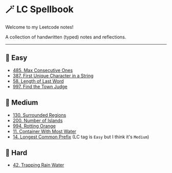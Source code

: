 # 🪄 LC Spellbook

Welcome to my Leetcode notes!

A collection of handwritten (typed) notes and reflections.

---

## 📘 Easy

- [485. Max Consecutive Ones](./arrays-strings/lc_0485_max_consecutive_ones/lc_0485_notes.md)
- [387. First Unique Character in a String](./arrays-strings/lc_387_first_unique_character_in_a_string/lc_387_notes.md)
- [58. Length of Last Word](./arrays-strings/lc_0058_length_of_last_word/lc_0058_notes.md)
- [997. Find the Town Judge](./graphs/lc_0997_find_the_town_judge/lc_0997_notes.md)

## 📗 Medium

- [130. Surrounded Regions](./2d-arrays/lc_130_surrounded_regions/lc_130_notes.md)
- [200. Number of Islands](./2d-arrays/lc_200_number_of_islands//lc_200_notes.md)
- [994. Rotting Orange](./2d-arrays/lc_994_rotting_oranges/lc_994_notes.md)
- [11. Container With Most Water](./arrays-strings/lc_0011_container_with_most_water/lc_0011_notes.md)
- [14. Longest Common Prefix](./arrays-strings/lc_0014_longest_common_prefix/lc_0014_notes.md) (LC tag is `Easy` but I think it's `Medium`)

## 📕 Hard

- [42. Trapping Rain Water](./arrays-strings/lc_0042_trapping_rain_water/lc_042_notes.md)
